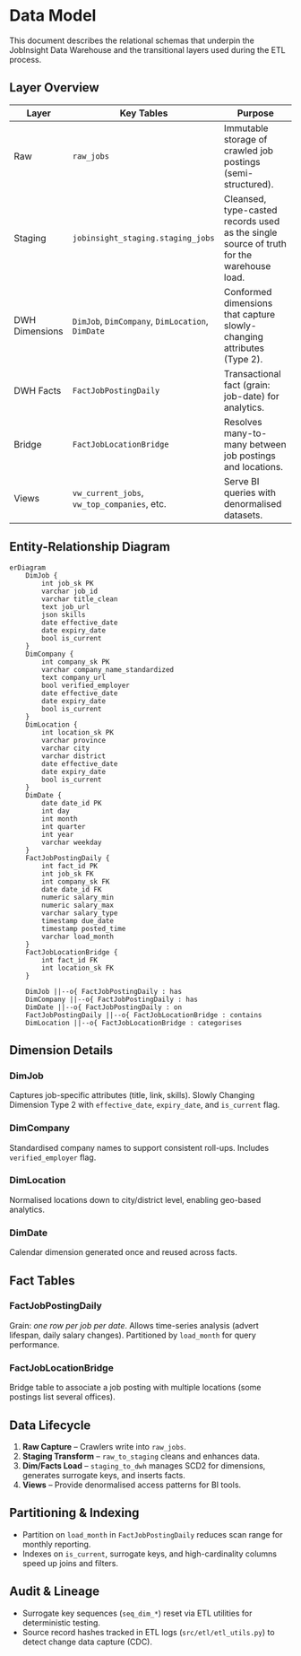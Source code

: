 # Data Model

This document describes the relational schemas that underpin the JobInsight Data Warehouse and the transitional layers used during the ETL process.

## Layer Overview

| Layer | Key Tables | Purpose |
|-------|------------|---------|
| Raw | `raw_jobs` | Immutable storage of crawled job postings (semi-structured). |
| Staging | `jobinsight_staging.staging_jobs` | Cleansed, type-casted records used as the single source of truth for the warehouse load. |
| DWH Dimensions | `DimJob`, `DimCompany`, `DimLocation`, `DimDate` | Conformed dimensions that capture slowly-changing attributes (Type 2). |
| DWH Facts | `FactJobPostingDaily` | Transactional fact (grain: job-date) for analytics. |
| Bridge | `FactJobLocationBridge` | Resolves many-to-many between job postings and locations. |
| Views | `vw_current_jobs`, `vw_top_companies`, etc. | Serve BI queries with denormalised datasets. |

## Entity-Relationship Diagram

```mermaid
erDiagram
    DimJob {
        int job_sk PK
        varchar job_id
        varchar title_clean
        text job_url
        json skills
        date effective_date
        date expiry_date
        bool is_current
    }
    DimCompany {
        int company_sk PK
        varchar company_name_standardized
        text company_url
        bool verified_employer
        date effective_date
        date expiry_date
        bool is_current
    }
    DimLocation {
        int location_sk PK
        varchar province
        varchar city
        varchar district
        date effective_date
        date expiry_date
        bool is_current
    }
    DimDate {
        date date_id PK
        int day
        int month
        int quarter
        int year
        varchar weekday
    }
    FactJobPostingDaily {
        int fact_id PK
        int job_sk FK
        int company_sk FK
        date date_id FK
        numeric salary_min
        numeric salary_max
        varchar salary_type
        timestamp due_date
        timestamp posted_time
        varchar load_month
    }
    FactJobLocationBridge {
        int fact_id FK
        int location_sk FK
    }

    DimJob ||--o{ FactJobPostingDaily : has
    DimCompany ||--o{ FactJobPostingDaily : has
    DimDate ||--o{ FactJobPostingDaily : on
    FactJobPostingDaily ||--o{ FactJobLocationBridge : contains
    DimLocation ||--o{ FactJobLocationBridge : categorises
```

## Dimension Details

### DimJob
Captures job-specific attributes (title, link, skills). Slowly Changing Dimension Type 2 with `effective_date`, `expiry_date`, and `is_current` flag.

### DimCompany
Standardised company names to support consistent roll-ups. Includes `verified_employer` flag.

### DimLocation
Normalised locations down to city/district level, enabling geo-based analytics.

### DimDate
Calendar dimension generated once and reused across facts.

## Fact Tables

### FactJobPostingDaily
Grain: *one row per job per date*. Allows time-series analysis (advert lifespan, daily salary changes). Partitioned by `load_month` for query performance.

### FactJobLocationBridge
Bridge table to associate a job posting with multiple locations (some postings list several offices).

## Data Lifecycle
1. **Raw Capture** – Crawlers write into `raw_jobs`.
2. **Staging Transform** – `raw_to_staging` cleans and enhances data.
3. **Dim/Facts Load** – `staging_to_dwh` manages SCD2 for dimensions, generates surrogate keys, and inserts facts.
4. **Views** – Provide denormalised access patterns for BI tools.

## Partitioning & Indexing
- Partition on `load_month` in `FactJobPostingDaily` reduces scan range for monthly reporting.
- Indexes on `is_current`, surrogate keys, and high-cardinality columns speed up joins and filters.

## Audit & Lineage
- Surrogate key sequences (`seq_dim_*`) reset via ETL utilities for deterministic testing.
- Source record hashes tracked in ETL logs (`src/etl/etl_utils.py`) to detect change data capture (CDC).
